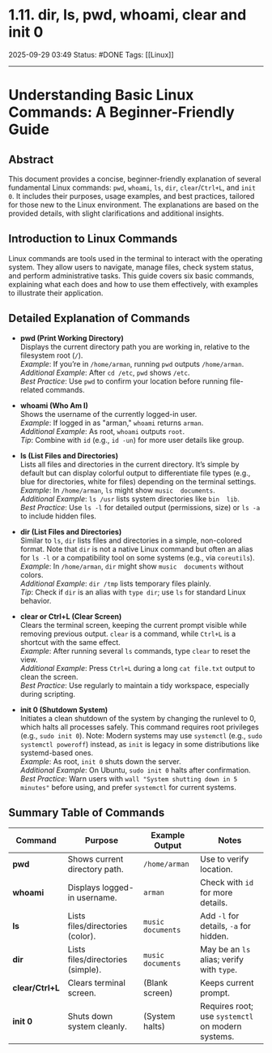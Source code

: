 # 1.11. dir, ls, pwd, whoami, clear and init 0

2025-09-29 03:49
Status: #DONE 
Tags: [[Linux]]

---
# Understanding Basic Linux Commands: A Beginner-Friendly Guide

## Abstract

This document provides a concise, beginner-friendly explanation of several fundamental Linux commands: `pwd`, `whoami`, `ls`, `dir`, `clear`/`Ctrl+L`, and `init 0`. It includes their purposes, usage examples, and best practices, tailored for those new to the Linux environment. The explanations are based on the provided details, with slight clarifications and additional insights.

## Introduction to Linux Commands

Linux commands are tools used in the terminal to interact with the operating system. They allow users to navigate, manage files, check system status, and perform administrative tasks. This guide covers six basic commands, explaining what each does and how to use them effectively, with examples to illustrate their application.

## Detailed Explanation of Commands

- **pwd (Print Working Directory)**  
  Displays the current directory path you are working in, relative to the filesystem root (`/`).  
  *Example*: If you’re in `/home/arman`, running `pwd` outputs `/home/arman`.  
  *Additional Example*: After `cd /etc`, `pwd` shows `/etc`.  
  *Best Practice*: Use `pwd` to confirm your location before running file-related commands.

- **whoami (Who Am I)**  
  Shows the username of the currently logged-in user.  
  *Example*: If logged in as "arman," `whoami` returns `arman`.  
  *Additional Example*: As root, `whoami` outputs `root`.  
  *Tip*: Combine with `id` (e.g., `id -un`) for more user details like group.

- **ls (List Files and Directories)**  
  Lists all files and directories in the current directory. It’s simple by default but can display colorful output to differentiate file types (e.g., blue for directories, white for files) depending on the terminal settings.  
  *Example*: In `/home/arman`, `ls` might show `music  documents`.  
  *Additional Example*: `ls /usr` lists system directories like `bin  lib`.  
  *Best Practice*: Use `ls -l` for detailed output (permissions, size) or `ls -a` to include hidden files.

- **dir (List Files and Directories)**  
  Similar to `ls`, `dir` lists files and directories in a simple, non-colored format. Note that `dir` is not a native Linux command but often an alias for `ls -l` or a compatibility tool on some systems (e.g., via `coreutils`).  
  *Example*: In `/home/arman`, `dir` might show `music  documents` without colors.  
  *Additional Example*: `dir /tmp` lists temporary files plainly.  
  *Tip*: Check if `dir` is an alias with `type dir`; use `ls` for standard Linux behavior.

- **clear or Ctrl+L (Clear Screen)**  
  Clears the terminal screen, keeping the current prompt visible while removing previous output. `clear` is a command, while `Ctrl+L` is a shortcut with the same effect.  
  *Example*: After running several `ls` commands, type `clear` to reset the view.  
  *Additional Example*: Press `Ctrl+L` during a long `cat file.txt` output to clean the screen.  
  *Best Practice*: Use regularly to maintain a tidy workspace, especially during scripting.

- **init 0 (Shutdown System)**  
  Initiates a clean shutdown of the system by changing the runlevel to 0, which halts all processes safely. This command requires root privileges (e.g., `sudo init 0`). Note: Modern systems may use `systemctl` (e.g., `sudo systemctl poweroff`) instead, as `init` is legacy in some distributions like systemd-based ones.  
  *Example*: As root, `init 0` shuts down the server.  
  *Additional Example*: On Ubuntu, `sudo init 0` halts after confirmation.  
  *Best Practice*: Warn users with `wall "System shutting down in 5 minutes"` before using, and prefer `systemctl` for current systems.

## Summary Table of Commands

| Command          | Purpose                           | Example Output     | Notes                                             |
| ---------------- | --------------------------------- | ------------------ | ------------------------------------------------- |
| **pwd**          | Shows current directory path.     | `/home/arman`      | Use to verify location.                           |
| **whoami**       | Displays logged-in username.      | `arman`            | Check with `id` for more details.                 |
| **ls**           | Lists files/directories (color).  | `music  documents` | Add `-l` for details, `-a` for hidden.            |
| **dir**          | Lists files/directories (simple). | `music  documents` | May be an `ls` alias; verify with `type`.         |
| **clear/Ctrl+L** | Clears terminal screen.           | (Blank screen)     | Keeps current prompt.                             |
| **init 0**       | Shuts down system cleanly.        | (System halts)     | Requires root; use `systemctl` on modern systems. |
